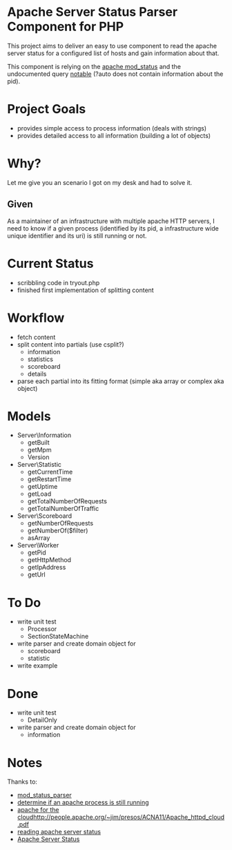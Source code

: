 # Apache Server Status Parser Component for PHP

This project aims to deliver an easy to use component to read the apache server status for a configured list of hosts and gain information about that.

This component is relying on the [apache mod_status](https://httpd.apache.org/docs/2.2/mod/mod_status.html) and the undocumented query [notable](https://www.cyberciti.biz/faq/apache-server-status/) (?auto does not contain information about the pid).

# Project Goals

* provides simple access to process information (deals with strings)
* provides detailed access to all information (building a lot of objects)

# Why?

Let me give you an scenario I got on my desk and had to solve it.

## Given

As a maintainer of an infrastructure with multiple apache HTTP servers, I need to know if a given process (identified by its pid, a infrastructure wide unique identifier and its uri) is still running or not.

# Current Status

* scribbling code in tryout.php
* finished first implementation of splitting content

# Workflow

* fetch content
* split content into partials (use csplit?)
    * information
    * statistics
    * scoreboard
    * details
* parse each partial into its fitting format (simple aka array or complex aka object)

# Models

* Server\Information
    * getBuilt
    * getMpm
    * Version
* Server\Statistic
    * getCurrentTime
    * getRestartTime
    * getUptime
    * getLoad
    * getTotalNumberOfRequests
    * getTotalNumberOfTraffic
* Server\Scoreboard
    * getNumberOfRequests
    * getNumberOf($filter)
    * asArray
* Server\Worker
    * getPid
    * getHttpMethod
    * getIpAddress
    * getUrl

# To Do

* write unit test
    * Processor
    * SectionStateMachine
* write parser and create domain object for
    * scoreboard
    * statistic
* write example

# Done

* write unit test
    * DetailOnly
* write parser and create domain object for
    * information

# Notes

Thanks to:
* [mod_status_parser](https://github.com/nikos-glikis/mod_status_parser)
* [determine if an apache process is still running](http://artodeto.bazzline.net/archives/846-determine-if-an-apache-process-is-still-running-via-bash-to-prevent-multiple-instances-running.html)
* [apache for the cloud]()http://people.apache.org/~jim/presos/ACNA11/Apache_httpd_cloud.pdf
* [reading apache server status](https://answers.splunk.com/answers/28058/reading-apache-server-status-output.html)
* [Apache Server Status](https://www.phpclasses.org/browse/file/17516.html)

